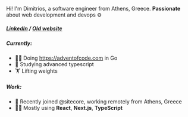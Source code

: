 Hi! I'm Dimitrios, a software engineer from Athens, Greece. <b>Passionate</b> about web development and devops ⚙️

<h5>
<a href="https://www.linkedin.com/in/jimfilippou">LinkedIn<a/> /
<a target="__blank" href="https://jimfilippou.github.io">Old website<a/>
</h5>

##### Currently:
- 👨‍💻 Doing https://adventofcode.com in Go
- 📖 Studying advanced typescript
- 🏋️ Lifting weights
  
##### Work:

- 🎉 Recently joined @sitecore, working remotely from Athens, Greece 
- 🧑‍💼 Mostly using **React**, **Next.js**, **TypeScript**
